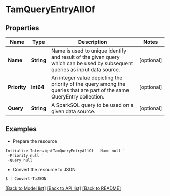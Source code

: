 # TamQueryEntryAllOf
## Properties

Name | Type | Description | Notes
------------ | ------------- | ------------- | -------------
**Name** | **String** | Name is used to unique identify and result of the given query which can be used by subsequent queries as input data source. | [optional] 
**Priority** | **Int64** | An integer value depicting the priority of the query among the queries that are part of the same QueryEntry collection. | [optional] 
**Query** | **String** | A SparkSQL query to be used on a given data source. | [optional] 

## Examples

- Prepare the resource
```powershell
Initialize-IntersightTamQueryEntryAllOf  -Name null `
 -Priority null `
 -Query null
```

- Convert the resource to JSON
```powershell
$ | Convert-ToJSON
```

[[Back to Model list]](../README.md#documentation-for-models) [[Back to API list]](../README.md#documentation-for-api-endpoints) [[Back to README]](../README.md)

